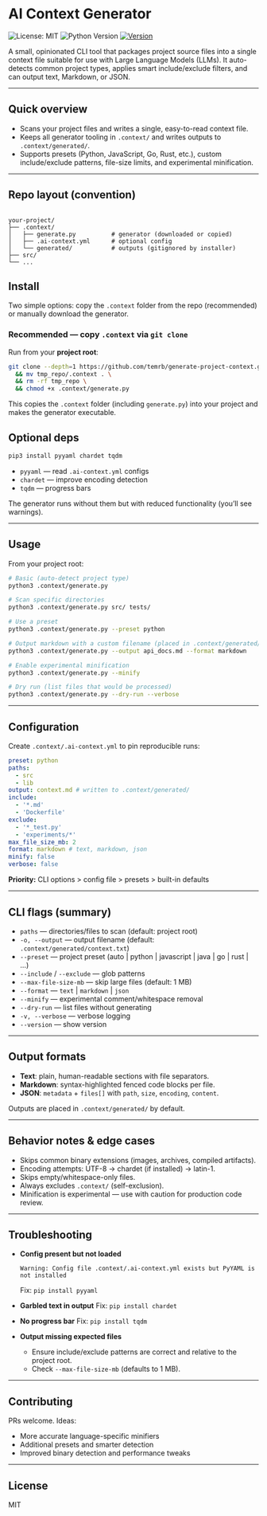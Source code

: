 # AI Context Generator

![License: MIT](https://img.shields.io/badge/License-MIT-blue.svg)
![Python Version](https://img.shields.io/badge/python-3.8+-blue.svg)
[![Version](https://img.shields.io/badge/version-5.0.0-brightgreen.svg)]()

A small, opinionated CLI tool that packages project source files into a single context file suitable for use with Large Language Models (LLMs). It auto-detects common project types, applies smart include/exclude filters, and can output text, Markdown, or JSON.

---

## Quick overview

- Scans your project files and writes a single, easy-to-read context file.
- Keeps all generator tooling in `.context/` and writes outputs to `.context/generated/`.
- Supports presets (Python, JavaScript, Go, Rust, etc.), custom include/exclude patterns, file-size limits, and experimental minification.

---

## Repo layout (convention)

```

your-project/
├── .context/
│   ├── generate.py          # generator (downloaded or copied)
│   ├── .ai-context.yml      # optional config
│   └── generated/           # outputs (gitignored by installer)
├── src/
└── ...

```

## Install

Two simple options: copy the `.context` folder from the repo (recommended) or manually download the generator.

### Recommended — copy `.context` via `git clone`

Run from your **project root**:

```bash
git clone --depth=1 https://github.com/temrb/generate-project-context.git tmp_repo \
  && mv tmp_repo/.context . \
  && rm -rf tmp_repo \
  && chmod +x .context/generate.py
```

This copies the `.context` folder (including `generate.py`) into your project and makes the generator executable.

## Optional deps

```bash
pip3 install pyyaml chardet tqdm
```

- `pyyaml` — read `.ai-context.yml` configs
- `chardet` — improve encoding detection
- `tqdm` — progress bars

The generator runs without them but with reduced functionality (you’ll see warnings).

---

## Usage

From your project root:

```bash
# Basic (auto-detect project type)
python3 .context/generate.py

# Scan specific directories
python3 .context/generate.py src/ tests/

# Use a preset
python3 .context/generate.py --preset python

# Output markdown with a custom filename (placed in .context/generated/)
python3 .context/generate.py --output api_docs.md --format markdown

# Enable experimental minification
python3 .context/generate.py --minify

# Dry run (list files that would be processed)
python3 .context/generate.py --dry-run --verbose
```

---

## Configuration

Create `.context/.ai-context.yml` to pin reproducible runs:

```yaml
preset: python
paths:
  - src
  - lib
output: context.md # written to .context/generated/
include:
  - '*.md'
  - 'Dockerfile'
exclude:
  - '*_test.py'
  - 'experiments/*'
max_file_size_mb: 2
format: markdown # text, markdown, json
minify: false
verbose: false
```

**Priority:** CLI options > config file > presets > built-in defaults

---

## CLI flags (summary)

- `paths` — directories/files to scan (default: project root)
- `-o, --output` — output filename (default: `.context/generated/context.txt`)
- `--preset` — project preset (auto | python | javascript | java | go | rust | ...)
- `--include` / `--exclude` — glob patterns
- `--max-file-size-mb` — skip large files (default: 1 MB)
- `--format` — `text` | `markdown` | `json`
- `--minify` — experimental comment/whitespace removal
- `--dry-run` — list files without generating
- `-v, --verbose` — verbose logging
- `--version` — show version

---

## Output formats

- **Text**: plain, human-readable sections with file separators.
- **Markdown**: syntax-highlighted fenced code blocks per file.
- **JSON**: `metadata` + `files[]` with `path`, `size`, `encoding`, `content`.

Outputs are placed in `.context/generated/` by default.

---

## Behavior notes & edge cases

- Skips common binary extensions (images, archives, compiled artifacts).
- Encoding attempts: UTF-8 → chardet (if installed) → latin-1.
- Skips empty/whitespace-only files.
- Always excludes `.context/` (self-exclusion).
- Minification is experimental — use with caution for production code review.

---

## Troubleshooting

- **Config present but not loaded**

  ```
  Warning: Config file .context/.ai-context.yml exists but PyYAML is not installed
  ```

  Fix: `pip install pyyaml`

- **Garbled text in output**
  Fix: `pip install chardet`

- **No progress bar**
  Fix: `pip install tqdm`

- **Output missing expected files**

  - Ensure include/exclude patterns are correct and relative to the project root.
  - Check `--max-file-size-mb` (defaults to 1 MB).

---

## Contributing

PRs welcome. Ideas:

- More accurate language-specific minifiers
- Additional presets and smarter detection
- Improved binary detection and performance tweaks

---

## License

MIT
